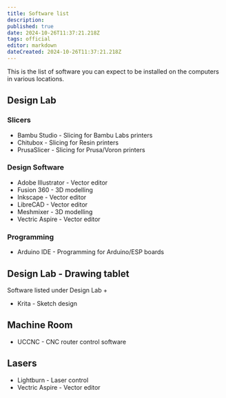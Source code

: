 ```yaml
---
title: Software list
description: 
published: true
date: 2024-10-26T11:37:21.218Z
tags: official
editor: markdown
dateCreated: 2024-10-26T11:37:21.218Z
---
```


This is the list of software you can expect to be installed on the computers in various locations.

## Design Lab

### Slicers

* Bambu Studio - Slicing for Bambu Labs printers
* Chitubox - Slicing for Resin printers
* PrusaSlicer - Slicing for Prusa/Voron printers

### Design Software

* Adobe Illustrator - Vector editor
* Fusion 360 - 3D modelling
* Inkscape - Vector editor
* LibreCAD - Vector editor
* Meshmixer - 3D modelling
* Vectric Aspire - Vector editor

### Programming

* Arduino IDE - Programming for Arduino/ESP boards

## Design Lab - Drawing tablet

Software listed under Design Lab +

* Krita - Sketch design

## Machine Room

* UCCNC - CNC router control software

## Lasers

* Lightburn - Laser control
* Vectric Aspire - Vector editor
